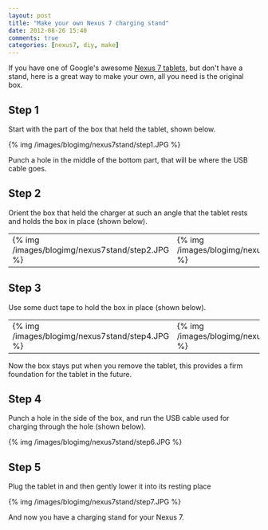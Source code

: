 ```yaml
---
layout: post
title: "Make your own Nexus 7 charging stand"
date: 2012-08-26 15:40
comments: true
categories: [nexus7, diy, make]
---
```


If you have one of Google's awesome [Nexus 7 tablets](http://www.google.com/nexus/#/), but don't have a
stand, here is a great way to make your own, all you need is the
original box.

## Step 1

Start with the part of the box that held the tablet, shown below. 

{% img /images/blogimg/nexus7stand/step1.JPG %} 

Punch a hole in the middle of the bottom part, that will be where the
USB cable goes.

## Step 2

Orient the box that held the charger at such an angle that the tablet
rests and holds the box in place (shown below).

<table>
  <tr>
    <td>{% img /images/blogimg/nexus7stand/step2.JPG %}</td>
    <td>{% img /images/blogimg/nexus7stand/step3.JPG %}</td>
  </tr>
</table>

## Step 3

Use some duct tape to hold the box in place (shown below).

<table>
  <tr>
    <td>{% img /images/blogimg/nexus7stand/step4.JPG %}</td>
    <td>{% img /images/blogimg/nexus7stand/step5.JPG %}</td>
  </tr>
</table>

Now the box stays put when you remove the tablet, this provides a firm
foundation for the tablet in the future.

## Step 4

Punch a hole in the side of the box, and run the USB cable used for
charging through the hole (shown below). 

{% img /images/blogimg/nexus7stand/step6.JPG %}

## Step 5

Plug the tablet in and then gently lower it into its resting place

{% img /images/blogimg/nexus7stand/step7.JPG %}

And now you have a charging stand for your Nexus 7. 
